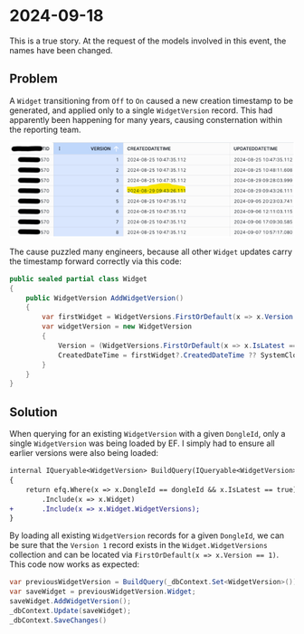 # 2024-09-18

This is a true story. At the request of the models involved in this event, the names have been changed.

## Problem

A `Widget` transitioning from `Off` to `On` caused a new creation timestamp to be generated, and applied only to a single `WidgetVersion` record. This had apparently been happening for many years, causing consternation within the reporting team.

![problem](2024-09-18_1.png)

The cause puzzled many engineers, because all other `Widget` updates carry the timestamp forward correctly via this code:

```C#
public sealed partial class Widget
{
	public WidgetVersion AddWidgetVersion()
	{
		var firstWidget = WidgetVersions.FirstOrDefault(x => x.Version == 1);
		var widgetVersion = new WidgetVersion
		{
			Version = (WidgetVersions.FirstOrDefault(x => x.IsLatest == true)?.Version ?? 0) + 1,
			CreatedDateTime = firstWidget?.CreatedDateTime ?? SystemClock.UtcNow
		}
	}
}
```

## Solution

When querying for an existing `WidgetVersion` with a given `DongleId`, only a single `WidgetVersion` was being loaded by EF. I simply had to ensure all earlier versions were also being loaded:

```diff
internal IQueryable<WidgetVersion> BuildQuery(IQueryable<WidgetVersion> efq, long dongleId)
{
	return efq.Where(x => x.DongleId == dongleId && x.IsLatest == true)
		.Include(x => x.Widget)
+		.Include(x => x.Widget.WidgetVersions);
}
```

By loading all existing `WidgetVersion` records for a given `DongleId`, we can be sure that the `Version 1` record exists in the `Widget.WidgetVersions` collection and can be located via `FirstOrDefault(x => x.Version == 1)`. This code now works as expected:

```C#
var previousWidgetVersion = BuildQuery(_dbContext.Set<WidgetVersion>()).FirstOrDefault();
var saveWidget = previousWidgetVersion.Widget;
saveWidget.AddWidgetVersion();
_dbContext.Update(saveWidget);
_dbContext.SaveChanges()
```
